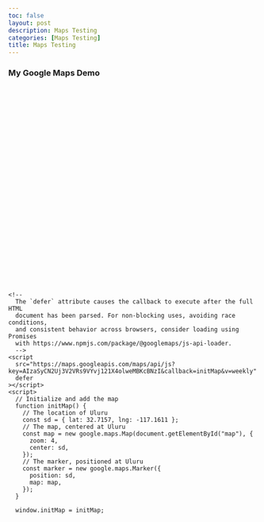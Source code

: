 ```yaml
---
toc: false
layout: post
description: Maps Testing
categories: [Maps Testing]
title: Maps Testing
---
```


<html>
  <head>
    <title>Add Map</title>
    <style>
    #map {
      height: 400px; /* The height is 400 pixels */
      width: 100%; /* The width is the width of the web page */
    }
    </style>
  </head>
  <body>
    <h3>My Google Maps Demo</h3>
    <!--The div element for the map -->
    <div id="map"></div>

    <!-- 
      The `defer` attribute causes the callback to execute after the full HTML
      document has been parsed. For non-blocking uses, avoiding race conditions,
      and consistent behavior across browsers, consider loading using Promises
      with https://www.npmjs.com/package/@googlemaps/js-api-loader.
      -->
    <script
      src="https://maps.googleapis.com/maps/api/js?key=AIzaSyCN2Uj3V2VRs9VYvj121X4olweMBKcBNzI&callback=initMap&v=weekly"
      defer
    ></script>
    <script>
      // Initialize and add the map
      function initMap() {
        // The location of Uluru
        const sd = { lat: 32.7157, lng: -117.1611 };
        // The map, centered at Uluru
        const map = new google.maps.Map(document.getElementById("map"), {
          zoom: 4,
          center: sd,
        });
        // The marker, positioned at Uluru
        const marker = new google.maps.Marker({
          position: sd,
          map: map,
        });
      }

      window.initMap = initMap;
  </script>

</body>
</html>

